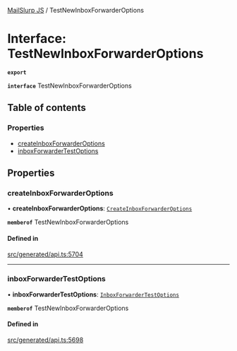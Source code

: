 [MailSlurp JS](../README.md) / TestNewInboxForwarderOptions

# Interface: TestNewInboxForwarderOptions

**`export`**

**`interface`** TestNewInboxForwarderOptions

## Table of contents

### Properties

- [createInboxForwarderOptions](TestNewInboxForwarderOptions.md#createinboxforwarderoptions)
- [inboxForwarderTestOptions](TestNewInboxForwarderOptions.md#inboxforwardertestoptions)

## Properties

### createInboxForwarderOptions

• **createInboxForwarderOptions**: [`CreateInboxForwarderOptions`](CreateInboxForwarderOptions.md)

**`memberof`** TestNewInboxForwarderOptions

#### Defined in

[src/generated/api.ts:5704](https://github.com/mailslurp/mailslurp-client/blob/004c609/src/generated/api.ts#L5704)

___

### inboxForwarderTestOptions

• **inboxForwarderTestOptions**: [`InboxForwarderTestOptions`](InboxForwarderTestOptions.md)

**`memberof`** TestNewInboxForwarderOptions

#### Defined in

[src/generated/api.ts:5698](https://github.com/mailslurp/mailslurp-client/blob/004c609/src/generated/api.ts#L5698)
